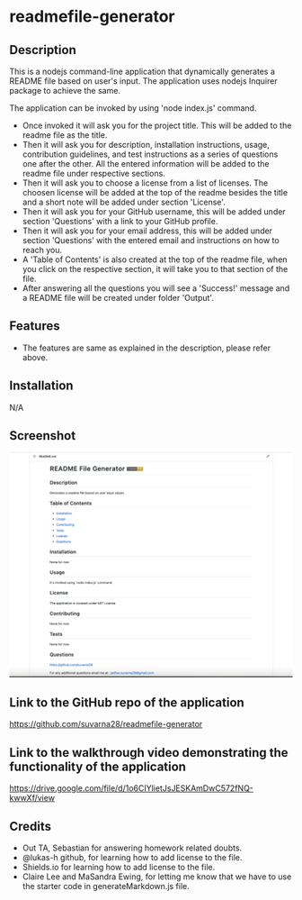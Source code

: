 # readmefile-generator

## Description 

This is a nodejs command-line application that dynamically generates a README file based on user's input. The application uses nodejs Inquirer package to achieve the same. 

The application can be invoked by using 'node index.js' command. 

* Once invoked it will ask you for the project title. This will be added to the readme file as the title. 
* Then it will ask you for description, installation instructions, usage, contribution guidelines, and test instructions as a series of questions one after the other. All the entered information will be added to the readme file under respective sections.
* Then it will ask you to choose a license from a list of licenses. The choosen license will be added at the top of the readme besides the title and a short note will be added under section 'License'.
* Then it will ask you for your GitHub username, this will be added under section 'Questions' with a link to your GitHub profile. 
* Then it will ask you for your email address, this will be added under section 'Questions' with the entered email and instructions on how to reach you.  
* A 'Table of Contents' is also created at the top of the readme file, when you click on the respective section, it will take you to that section of the file.
* After answering all the questions you will see a 'Success!' message and a README file will be created under folder 'Output'.

## Features

* The features are same as explained in the description, please refer above.

## Installation

N/A

## Screenshot

![Main Webpage](./screenshot/screenshot.png)

## Link to the GitHub repo of the application

https://github.com/suvarna28/readmefile-generator

## Link to the walkthrough video demonstrating the functionality of the application

https://drive.google.com/file/d/1o6CIYlietJsJESKAmDwC572fNQ-kwwXf/view

## Credits

* Out TA, Sebastian for answering homework related doubts. 
* @lukas-h github, for learning how to add license to the file.
* Shields.io for learning how to add license to the file.
* Claire Lee and MaSandra Ewing, for letting me know that we have to use the starter code in generateMarkdown.js file. 


